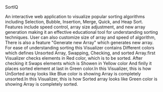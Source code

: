 SortIQ

An interactive web application to visualize popular sorting algorithms including Selection, Bubble, Insertion, Merge, Quick, and Heap Sort. Features include speed control, array size adjustment, and new array generation making it an effective educational tool for understanding sorting techniques. User can also customize size of array and speed of algorithm, There is also a feature "Generate new Array" which generates new array. For ease of understanding sorting this Visualizer contains Different colors which defines Unsorted Array, Swapping, Checking, and sorted Array.first Visualizer checks elements in Red color, which is to be sorted. After checking it Swaps elements which is Showen in Yellow color And finlly it places sorted element at last in Green color.In this Visualizer, this is how UnSorted array looks like Blue color is showing Array is completely unsorted.In this Visualizer, this is how Sorted array looks like Green color is showing Array is completely sorted.
